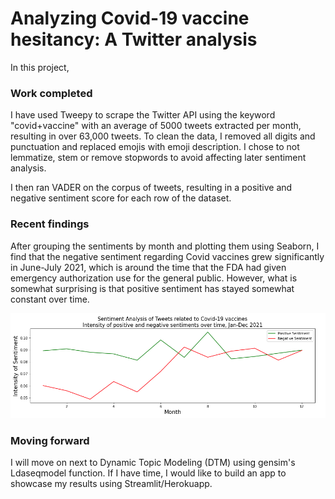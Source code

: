 #  Analyzing Covid-19 vaccine hesitancy: A Twitter analysis

In this project, 

### Work completed

I have used Tweepy to scrape the Twitter API using the keyword "covid+vaccine" with an average of 5000 tweets extracted per month, resulting in over 63,000 tweets.
To clean the data, I removed all digits and punctuation and replaced emojis with emoji description. I chose to not lemmatize, stem or remove stopwords to avoid affecting later sentiment analysis.

I then ran VADER on the corpus of tweets, resulting in a positive and negative sentiment score for each row of the dataset. 

### Recent findings

After grouping the sentiments by month and plotting them using Seaborn, I find that the negative sentiment regarding Covid vaccines grew significantly in June-July 2021, which is around the time that the FDA had given emergency authorization use for the general public. However, what is somewhat surprising is that positive sentiment has stayed somewhat constant over time.

![Sentiment over time](/nlp/project/images/sentiment_time.png)

### Moving forward

I will move on next to Dynamic Topic Modeling (DTM) using gensim's Ldaseqmodel function. If I have time, I would like to build an app to showcase my results using Streamlit/Herokuapp.